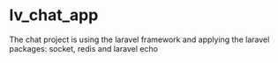 # lv_chat_app
 The chat project is using the laravel framework and applying the laravel packages: socket, redis and laravel echo
